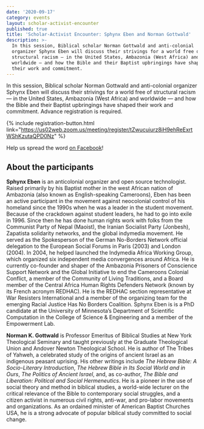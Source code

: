 ```yaml
---
date: '2020-09-17'
category: events
layout: scholar-activist-encounter
published: true
title: 'Scholar-Activist Encounter: Sphynx Eben and Norman Gottwald'
description: >-
  In this session, Biblical scholar Norman Gottwald and anti-colonial
  organizer Sphynx Eben will discuss their strivings for a world free of
  structural racism — in the United States, Ambazonia (West Africa) and
  worldwide — and how the Bible and their Baptist upbringings have shaped
  their work and commitment.
---
```

In this session, Biblical scholar Norman Gottwald and anti-colonial
organizer Sphynx Eben will discuss their strivings for a world free of
structural racism — in the United States, Ambazonia (West Africa) and
worldwide — and how the Bible and their Baptist upbringings have shaped
their work and commitment. Advance registration is required.

{% include registration-button.html link="https://us02web.zoom.us/meeting/register/tZwucuiurz8iH9ehReExrtWShKzutaQPD0Nz" %}

Help us spread the word [on Facebook](https://www.facebook.com/events/751272119051685/)!

## About the participants

**Sphynx Eben** is an anticolonial organizer and open source
technologist. Raised primarily by his Baptist mother in the west African
nation of Ambazonia (also known as English-speaking Cameroons), Eben has
been an active participant in the movement against neocolonial control
of his homeland since the 1990s when he was a leader in the student
movement. Because of the crackdown against student leaders, he had to go
into exile in 1996. Since then he has done human rights work with folks
from the Communist Party of Nepal (Maoist), the Iranian Socialist Party
(Jonbesh), Zapatista solidarity networks, and the global indymedia
movement. He served as the Spokesperson of the German No-Borders Network
official delegation to the European Social Forums in Paris (2003) and
London (2004). In 2004, he helped launched the Indymedia Africa Working
Group, which organized six independent media convergences around Africa.
He is currently co-founder and shaper of the Ambazonia Prisoners of
Conscience Support Network and the Global Initiative to end the
Cameroons Colonial Conflict, a member of the Community of Living
Traditions, and a Board member of the Central Africa Human Rights
Defenders Network (known by its French acronym REDHAC). He is the REDHAC
section representative at War Resisters International and a member of
the organizing team for the emerging Racial Justice Has No Borders
Coalition. Sphynx Eben is is a PhD candidate at the University of Minnesota’s
Department of Scientific Computation in the College of Science &
Engineering and a member of the Empowerment Lab.

**Norman K. Gottwald** is Professor Emeritus of Biblical Studies at New York
Theological Seminary and taught previously at the Graduate Theological
Union and Andover Newton Theological School. He is author of The Tribes
of Yahweh, a celebrated study of the origins of ancient Israel as an
indigenous peasant uprising. His other writings include _The Hebrew
Bible: A Socio-Literary Introduction_, _The Hebrew Bible in Its Social
World and in Ours_, _The Politics of Ancient Israel_, and, as co-author,
_The Bible and Liberation: Political and Social Hermeneutics_. He is a
pioneer in the use of social theory and method in biblical studies, a
world-wide lecturer on the critical relevance of the Bible to
contemporary social struggles, and a citizen activist in numerous civil
rights, anti-war, and pro-labor movements and organizations. As an
ordained minister of American Baptist Churches USA, he is a strong
advocate of popular biblical study committed to social change.
